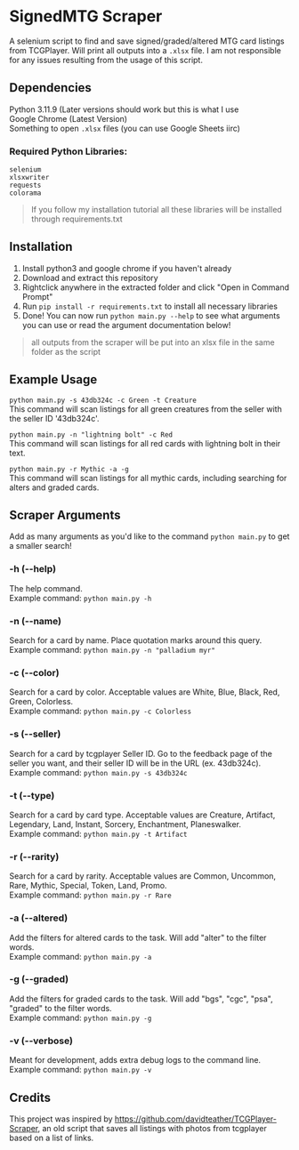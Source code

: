 # SignedMTG Scraper
A selenium script to find and save signed/graded/altered MTG card listings from TCGPlayer. Will print all outputs into a `.xlsx` file. I am not responsible for any issues resulting from the usage of this script. 

## Dependencies
Python 3.11.9 (Later versions should work but this is what I use<br>
Google Chrome (Latest Version)<br>
Something to open `.xlsx` files (you can use Google Sheets iirc)

### Required Python Libraries:
```
selenium
xlsxwriter
requests
colorama
```

> If you follow my installation tutorial all these libraries will be installed through requirements.txt

## Installation
1. Install python3 and google chrome if you haven't already 
2. Download and extract this repository
3. Rightclick anywhere in the extracted folder and click "Open in Command Prompt"
4. Run `pip install -r requirements.txt` to install all necessary libraries
5. Done! You can now run `python main.py --help` to see what arguments you can use or read the argument documentation below!
> all outputs from the scraper will be put into an xlsx file in the same folder as the script

## Example Usage
`python main.py -s 43db324c -c Green -t Creature`<br>
This command will scan listings for all green creatures from the seller with the seller ID '43db324c'.

`python main.py -n "lightning bolt" -c Red`<br>
This command will scan listings for all red cards with lightning bolt in their text.

`python main.py -r Mythic -a -g`<br>
This command will scan listings for all mythic cards, including searching for alters and graded cards.

## Scraper Arguments
Add as many arguments as you'd like to the command `python main.py` to get a smaller search!

### -h (--help)
The help command.<br>
Example command: `python main.py -h`
### -n (--name)
Search for a card by name. Place quotation marks around this query.<br>
Example command: `python main.py -n "palladium myr"`
### -c (--color)
Search for a card by color. Acceptable values are White, Blue, Black, Red, Green, Colorless.<br>
Example command: `python main.py -c Colorless`
### -s (--seller)
Search for a card by tcgplayer Seller ID. Go to the feedback page of the seller you want, and their seller ID will be in the URL (ex. 43db324c).<br>
Example command: `python main.py -s 43db324c`
### -t (--type)
Search for a card by card type. Acceptable values are Creature, Artifact, Legendary, Land, Instant, Sorcery, Enchantment, Planeswalker.<br>
Example command: `python main.py -t Artifact`
### -r (--rarity)
Search for a card by rarity. Acceptable values are Common, Uncommon, Rare, Mythic, Special, Token, Land, Promo.<br>
Example command: `python main.py -r Rare`
### -a (--altered)
Add the filters for altered cards to the task. Will add "alter" to the filter words.<br>
Example command: `python main.py -a`
### -g (--graded)
Add the filters for graded cards to the task. Will add "bgs", "cgc", "psa", "graded" to the filter words.<br>
Example command: `python main.py -g`
### -v (--verbose)
Meant for development, adds extra debug logs to the command line.<br>
Example command: `python main.py -v`

## Credits
This project was inspired by https://github.com/davidteather/TCGPlayer-Scraper, an old script that saves all listings with photos from tcgplayer based on a list of links.

